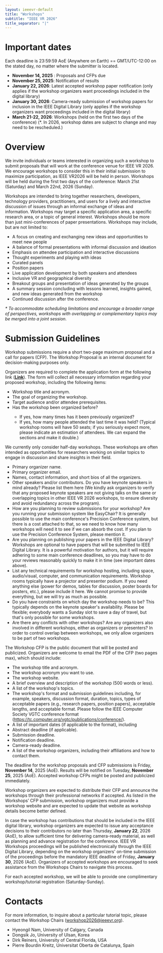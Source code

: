 ```yaml
---
layout: ieeevr-default
title: "Workshops"
subtitle: "IEEE VR 2026"
title_separator: "|"
---
```


<script type="text/javascript">
    $(document).ready(function(){
		var email = ""; 
		var domain = "ieeevr.org"; 

	    email = "workshops2025"; 		
		$(".workshops").html("<span class='text-nowrap'><a href=javascript:location='" + "mail" + "to:" + email + "@" + domain + "'><i class='fas fa-fw fa-envelope-square emailIconSm' style=''></i><i class='emailTextSm'>" + email + "@" + domain + "</a></i></span>");            
	});
</script>

<h1>Important dates</h1> 
<p>Each deadline is 23:59:59 AoE (Anywhere on Earth) == GMT/UTC-12:00 on the stated day, no matter where the submitter is located.</p> 
<ul>
<li><strong>November 14, 2025</strong> : Proposals and CFPs due</li>
<li><strong>November 25, 2025</strong>: Notification of results</li>
<li><strong>January 22, 2026</strong>: Latest accepted workshop paper notification (only applies if the workshop organizers want proceedings included in the digital library)</li>
<li><strong>January 30, 2026</strong>:  Camera-ready submission of workshop papers for inclusion in the IEEE Digital Library (only applies if the workshop organizers want proceedings included in the digital library)</li>
<li><strong>March 21-22, 2026</strong>: Workshops (held on the first two days of the conference) (*. In 2026, workshop dates are subject to change and may need to be rescheduled.)</li>
</ul>

<h1>Overview</h1>
<p>We invite individuals or teams interested in organizing such a workshop to submit proposals that will work at the conference venue for IEEE VR 2026. We encourage workshops to consider this in their initial submission to maximize participation, as IEEE VR2026 will be held in person. Workshops will be held during the first two days of the conference: March 21st (Saturday) and March 22nd, 2026 (Sunday).<br>

Workshops are intended to bring together researchers, developers, technology providers, practitioners, and users for a lively and interactive discussion of issues through an informal exchange of ideas and information. Workshops may target a specific application area, a specific research area, or a topic of general interest. Workshops should be more than just mini-conferences of paper presentations. Workshops may include, but are not limited to:</p>
<ul>
<li>A focus on creating and exchanging new ideas and opportunities to meet new people</li>
<li>A balance of formal presentations with informal discussion and ideation</li>
<li>Emphasis on attendee participation and interactive discussions</li>
<li>Thought experiments and playing with ideas</li>
<li>Curated panels</li>
<li>Position papers</li>
<li>Live application development by both speakers and attendees</li>
<li>Inclusive VR and geographical diversity</li>
<li>Breakout groups and presentation of ideas generated by the groups</li>
<li>A summary session concluding with lessons learned, insights gained, and new ideas generated from the workshop</li>
<li>Continued discussion after the conference.</li>
</ul>
<p><em>* To accommodate scheduling limitations and encourage a broader range of perspectives, workshops with overlapping or complementary topics may be merged into a joint session.</em></p>

<h1>Submission Guidelines</h1>
<p>
Workshop submissions require a short two-page maximum proposal and a call for papers (CFP). The Workshop Proposal is an internal document for decision-making purposes only. <br>

Organizers are required to complete the application form at the following link (<a href="https://docs.google.com/forms/d/e/1FAIpQLSfnckNkngKzC_biNE_V6XsZgKBcBotd7XGECI6wJXf_LuMxIA/viewform?usp=header" target="_blank"><strong class="red">Link</strong></a>). The form will collect all necessary information regarding your proposed workshop, including the following items:</p>

<ul>
<li>Workshop title and acronym.</li>
<li>The goal of organizing the workshop.</li>
<li>Target audience and/or attendee prerequisites.</li>
<li>Has the workshop been organized before?</li>
<ul>
<li>If yes, how many times has it been previously organized?</li>
<li>If yes, how many people attended the last time it was held? (Typical workshop rooms will have 50 seats; if you seriously expect more, please indicate an estimation of attendees. We can expand the sections and make it double.)</li>
</ul>
</ul>
<p>
We currently only consider half-day workshops. These workshops are often intended as opportunities for researchers working on similar topics to engage in discussion and share insights in their field.</p>
<ul>
<li>Primary organizer name.</li>
<li>Primary organizer email.</li>
<li>Names, contact information, and short bios of all the organizers.</li>
<li>Other speakers and/or contributors. Do you have keynote speakers in mind already? Please list them here (We kindly ask organizers to verify that any proposed keynote speakers are not giving talks on the same or overlapping topics in other IEEE VR 2026 workshops, to ensure diversity and avoid redundancy across the program).</li>
<li>How are you planning to review submissions for your workshop? Are you running your submission system like EasyChair? It is generally possible to use the main conference's Precision Conference system, but there is a cost attached to that, so we need to know how many workshops will need it to see if we can absorb the cost. If you plan to use the Precision Conference System, please mention it.</li>
<li>Are you planning on publishing your papers in the IEEE Digital Library? Workshops are optional to have papers that will be submitted to IEEE Digital Library. It is a powerful motivation for authors, but it will require adhering to some main conference deadlines, so you may have to do your reviews reasonably quickly to make it in time (see important dates above).</li>
<li>List any technical requirements for workshop hosting, including space, audio/visual, computer, and communication requirements. Workshop rooms typically have a projector and presenter podium. If you need anything else (power for demos, tables for discussion, poster boards for posters, etc.), please include it here. We cannot promise to provide everything, but we will try as much as possible.</li>
<li>Do you have constraints on which day the workshop needs to be? This typically depends on the keynote speaker's availability. Please be flexible; everybody wants a Sunday slot to save a day of travel, but that's only possible for some workshops.</li>
<li>Are there any conflicts with other workshops? Are any organizers also involved in different workshops, either as organizers or presenters? In order to control overlap between workshops, we only allow organizers to be part of two workshops.</li>
</ul>
<p>
The Workshop CFP is the public document that will be posted and publicized. Organizers are welcome to email the PDF of the CFP (two pages max), which should include:</p>

<ul>
<li>The workshop title and acronym.</li>
<li>The workshop acronym you want to use.</li>
<li>The workshop website.</li>
<li>A brief overview and description of the workshop (500 words or less).</li>
<li>A list of the workshop's topics.</li>
<li>The workshop's format and submission guidelines including, for example, speakers, discussion format, duration, topics, types of acceptable papers (e.g., research papers, position papers), acceptable lengths, and acceptable format. Please follow the IEEE Computer Society VGTC conference format (<a href="https://tc.computer.org/vgtc/publications/conference/" target="_blank">https://tc.computer.org/vgtc/publications/conference/</a>).</li>
<li>A list of important dates (if applicable to the format), including</li>
<li>Abstract deadline (if applicable).</li>
<li>Submission deadline.</li>
<li>Notification deadline.</li>
<li>Camera-ready deadline.</li>
<li>A list of the workshop organizers, including their affiliations and how to contact them.</li>
</ul>
<p>
The deadline for the workshop proposals and CFP submissions is Friday, <strong>November 14</strong>, 2025 (AoE). Results will be notified on Tuesday, <strong>November 25</strong>, 2025 (AoE). Accepted workshop CFPs might be posted and publicized immediately.<br>

Workshop organizers are expected to distribute their CFP and announce the workshops through their professional networks if accepted. As listed in the Workshops’ CFP submission, workshop organizers must provide a workshop website and are expected to update that website as workshop details become better defined.<br>

In case the workshop has contributions that should be included in the IEEE digital library, workshop organizers are expected to issue any acceptance decisions to their contributors no later than Thursday, <strong>January 22</strong>, 2026 (AoE), to allow sufficient time for delivering camera-ready material, as well as planning and advance registration for the conference. IEEE VR Workshops proceedings will be published electronically through the IEEE Digital Library, depending on the workshop organizers' on-time submission of the proceedings before the mandatory IEEE deadline of Friday, <strong>January 30</strong>, 2026 (AoE). Organizers of accepted workshops are encouraged to seek assistance from the Workshops Chairs to navigate this process.<br>

For each accepted workshop, we will be able to provide one complimentary workshop/tutorial registration (Saturday-Sunday).</p>

<h1>Contacts</h1>
<p>
For more information, to inquire about a particular tutorial topic,  please contact the Workshop Chairs (<a href="mailto:workshop2026@ieeevr.org">workshop2026@ieeevr.org</a>).</p>
<ul>
<li>Hyeongil Nam, University of Calgary, Canada</li>
<li>Dongsik Jo, University of Ulsan, Korea</li>
<li>Dirk Reiners, University of Central Florida, USA</li>
<li>Pierre Bourdin Kreitz, Universitat Oberta de Catalunya, Spain</li>
</ul>

